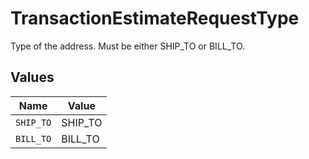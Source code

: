 # TransactionEstimateRequestType

Type of the address. Must be either
                        SHIP_TO or BILL_TO.


## Values

| Name      | Value     |
| --------- | --------- |
| `SHIP_TO` | SHIP_TO   |
| `BILL_TO` | BILL_TO   |